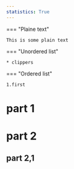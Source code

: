 ```yaml
---
statistics: True
---
```

=== "Plaine text"

    This is some plain text

=== "Unordered list"

    * clippers

=== "Ordered list"

    1.first

# part 1
# part 2
## part 2,1